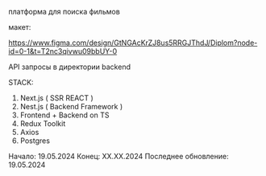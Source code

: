 платформа для поиска фильмов

макет:

https://www.figma.com/design/GtNGAcKrZJ8us5RRGJThdJ/Diplom?node-id=0-1&t=T2nc3qivwu09bbUY-0

API запросы в директории backend

STACK:

1. Next.js ( SSR REACT )
2. Nest.js ( Backend Framework )
3. Frontend + Backend on TS
4. Redux Toolkit
5. Axios
6. Postgres

Начало: 19.05.2024
Конец: XX.XX.2024
Последнее обновление: 19.05.2024
